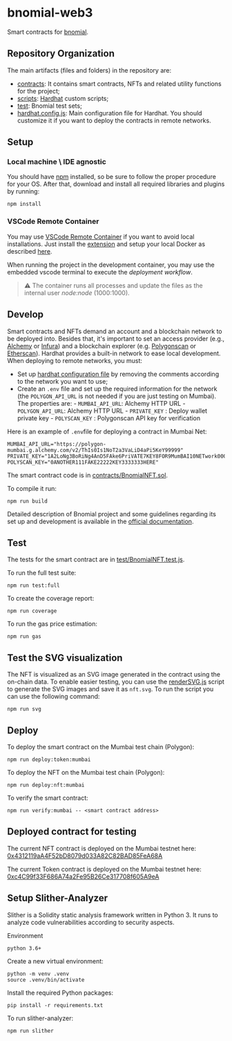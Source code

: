 # bnomial-web3

Smart contracts for [bnomial](https://github.com/underfitted/bnomial).

## Repository Organization

The main artifacts (files and folders) in the repository are:

-   [contracts](contracts/): It contains smart contracts, NFTs and related utility functions for the project;
-   [scripts](scripts/): [Hardhat](https://hardhat.org/) custom scripts;
-   [test](test/): Bnomial test sets;
-   [hardhat.config.js](hardhat.config.js): Main configuration file for Hardhat. You should customize it if you want to deploy
    the contracts in remote networks.

## Setup

### Local machine \ IDE agnostic

You should have [npm](https://www.npmjs.com/) installed, so be sure to follow the proper procedure for your OS. After that, download and install all required libraries and plugins by running:

```
npm install
```

### VSCode Remote Container

You may use [VSCode Remote Container](https://code.visualstudio.com/docs/remote/containers) if you want to avoid local
installations. Just install the [extension](https://marketplace.visualstudio.com/items?itemName=ms-vscode-remote.vscode-remote-extensionpack) and setup your local Docker as described
[here](https://code.visualstudio.com/docs/remote/containers#_getting-started).

When running the project in the development container, you may use the embedded vscode terminal to execute the
_deployment workflow_.

> :warning: The container runs all processes and update the files as the internal user _node:node_ (1000:1000).

## Develop

Smart contracts and NFTs demand an account and a blockchain network to be deployed into. Besides that, it's important to set an
access provider (e.g., [Alchemy](https://www.alchemy.com/) or [Infura](https://infura.io/)) and a blockchain explorer
(e.g. [Polygonscan](https://polygonscan.com/) or [Etherscan](https://etherscan.io/)). Hardhat provides a built-in network to
ease local development. When deploying to remote networks, you must:

-   Set up [hardhat configuration file](hardhat.config.js) by removing the comments according to the network you want to use;
-   Create an `.env` file and set up the required information for the network (the `POLYGON_API_URL` is not needed if you are
    just testing on Mumbai). The properties are: - `MUMBAI_API_URL`: Alchemy HTTP URL - `POLYGON_API_URL`: Alchemy HTTP URL - `PRIVATE_KEY` : Deploy wallet private key - `POLYSCAN_KEY` : Polygonscan API key for verification

Here is an example of `.env`file for deploying a contract in Mumbai Net:

```
MUMBAI_API_URL="https://polygon-mumbai.g.alchemy.com/v2/ThIs0Is1NoT2a3VaLiD4aPi5KeY99999"
PRIVATE_KEY="1A2LoNg3BoRiNg4AnD5FAke6PriVATE7KEY8FOR9MumBAI10NETwork000999111"
POLYSCAN_KEY="0ANOTHER111FAKE22222KEY3333333HERE"
```

The smart contract code is in [contracts/BnomialNFT.sol](/contracts/BnomialNFT.sol).

To compile it run:

```
npm run build
```

Detailed description of Bnomial project and some guidelines regarding its set up and development is available in the [official documentation](https://docs.underfitted.io/incubator/bnomial/web3/environment-setup).

## Test

The tests for the smart contract are in [test/BnomialNFT.test.js](/test/BnomialNFT.test.js).

To run the full test suite:

```
npm run test:full
```

To create the coverage report:

```
npm run coverage
```

To run the gas price estimation:

```
npm run gas
```

## Test the SVG visualization

The NFT is visualized as an SVG image generated in the contract using the on-chain data. To enable easier testing, you can use the [renderSVG.js](scripts/renderSVG.js) script to generate the SVG images and save it as `nft.svg`. To run the script you can use the following command:

```
npm run svg
```

## Deploy

To deploy the smart contract on the Mumbai test chain (Polygon):

```
npm run deploy:token:mumbai
```

To deploy the NFT on the Mumbai test chain (Polygon):

```
npm run deploy:nft:mumbai
```

To verify the smart contract:

```
npm run verify:mumbai -- <smart contract address>
```

## Deployed contract for testing

The current NFT contract is deployed on the Mumbai testnet here: [0x4312119aA4F52bD8079d033A82C82BAD85FeA68A](https://mumbai.polygonscan.com/address/0x4312119aA4F52bD8079d033A82C82BAD85FeA68A)

The current Token contract is deployed on the Mumbai testnet here: [0xc4C99f33F686A74a2Fe95B26Ce317708f605A9eA](https://mumbai.polygonscan.com/address/0xc4C99f33F686A74a2Fe95B26Ce317708f605A9eA)

## Setup Slither-Analyzer

Slither is a Solidity static analysis framework written in Python 3. It runs to analyze code vulnerabilities according to security aspects.

Environment

```
python 3.6+
```

Create a new virtual environment:

```
python -m venv .venv
source .venv/bin/activate
```

Install the required Python packages:

```
pip install -r requirements.txt
```

To run slither-analyzer:

```
npm run slither
```
